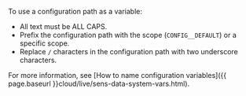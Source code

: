 <div markdown="1">

To use a configuration path as a variable:

*	All text must be ALL CAPS.
*	Prefix the configuration path with the scope (`CONFIG__DEFAULT`) or a specific scope.
*	Replace `/` characters in the configuration path with two underscore characters.

For more information, see [How to name configuration variables]({{ page.baseurl }}cloud/live/sens-data-system-vars.html).
